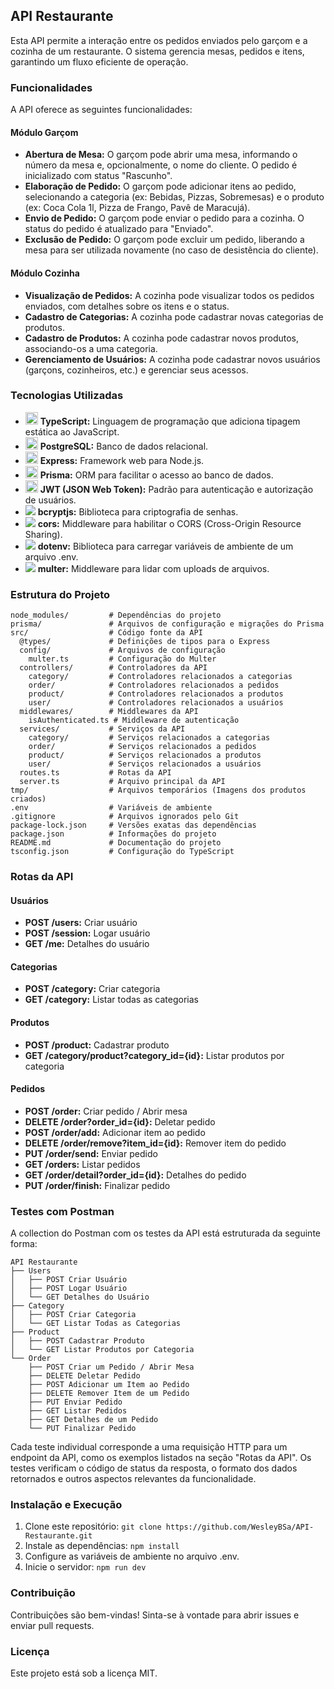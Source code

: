 ## API Restaurante

Esta API permite a interação entre os pedidos enviados pelo garçom e a cozinha de um restaurante. O sistema gerencia mesas, pedidos e itens, garantindo um fluxo eficiente de operação.

### Funcionalidades

A API oferece as seguintes funcionalidades:

#### Módulo Garçom

*   **Abertura de Mesa:** O garçom pode abrir uma mesa, informando o número da mesa e, opcionalmente, o nome do cliente. O pedido é inicializado com status "Rascunho".
*   **Elaboração de Pedido:** O garçom pode adicionar itens ao pedido, selecionando a categoria (ex: Bebidas, Pizzas, Sobremesas) e o produto (ex: Coca Cola 1l, Pizza de Frango, Pavê de Maracujá).
*   **Envio de Pedido:** O garçom pode enviar o pedido para a cozinha. O status do pedido é atualizado para "Enviado".
*   **Exclusão de Pedido:** O garçom pode excluir um pedido, liberando a mesa para ser utilizada novamente (no caso de desistência do cliente).

#### Módulo Cozinha

*   **Visualização de Pedidos:** A cozinha pode visualizar todos os pedidos enviados, com detalhes sobre os itens e o status.
*   **Cadastro de Categorias:** A cozinha pode cadastrar novas categorias de produtos.
*   **Cadastro de Produtos:** A cozinha pode cadastrar novos produtos, associando-os a uma categoria.
*   **Gerenciamento de Usuários:** A cozinha pode cadastrar novos usuários (garçons, cozinheiros, etc.) e gerenciar seus acessos.

### Tecnologias Utilizadas

*   <img src="https://raw.githubusercontent.com/remojansen/logo.ts/master/ts.png" width="20"/> **TypeScript:** Linguagem de programação que adiciona tipagem estática ao JavaScript.
*   <img src="https://www.postgresql.org/media/img/about/press/elephant.png" width="20"/> **PostgreSQL:** Banco de dados relacional.
*   <img src="https://expressjs.com/images/favicon.png" width="20"/> **Express:** Framework web para Node.js.
*   <img src="https://avatars.githubusercontent.com/u/17219288?s=200&v=4" width="20"/> **Prisma:** ORM para facilitar o acesso ao banco de dados.
*   <img src="https://jwt.io/img/pic_logo.svg" width="20"/> **JWT (JSON Web Token):** Padrão para autenticação e autorização de usuários.
*   <img src="https://img.icons8.com/ios-filled/20/000000/password.png"/> **bcryptjs:** Biblioteca para criptografia de senhas.
*   <img src="https://img.icons8.com/ios-filled/20/000000/globe.png"/> **cors:** Middleware para habilitar o CORS (Cross-Origin Resource Sharing).
*   <img src="https://img.icons8.com/ios-filled/20/000000/settings.png"/> **dotenv:** Biblioteca para carregar variáveis de ambiente de um arquivo .env.
*   <img src="https://img.icons8.com/ios-filled/20/000000/upload.png"/> **multer:** Middleware para lidar com uploads de arquivos.

### Estrutura do Projeto

```
node_modules/         # Dependências do projeto
prisma/               # Arquivos de configuração e migrações do Prisma
src/                  # Código fonte da API
  @types/             # Definições de tipos para o Express
  config/             # Arquivos de configuração
    multer.ts         # Configuração do Multer
  controllers/        # Controladores da API
    category/         # Controladores relacionados a categorias
    order/            # Controladores relacionados a pedidos
    product/          # Controladores relacionados a produtos
    user/             # Controladores relacionados a usuários
  middlewares/        # Middlewares da API
    isAuthenticated.ts # Middleware de autenticação
  services/           # Serviços da API
    category/         # Serviços relacionados a categorias
    order/            # Serviços relacionados a pedidos
    product/          # Serviços relacionados a produtos
    user/             # Serviços relacionados a usuários
  routes.ts           # Rotas da API
  server.ts           # Arquivo principal da API
tmp/                  # Arquivos temporários (Imagens dos produtos criados)
.env                  # Variáveis de ambiente
.gitignore            # Arquivos ignorados pelo Git
package-lock.json     # Versões exatas das dependências
package.json          # Informações do projeto
README.md             # Documentação do projeto
tsconfig.json         # Configuração do TypeScript
```

### Rotas da API

#### Usuários

*   **POST /users:** Criar usuário
*   **POST /session:** Logar usuário
*   **GET /me:** Detalhes do usuário

#### Categorias

*   **POST /category:** Criar categoria
*   **GET /category:** Listar todas as categorias

#### Produtos

*   **POST /product:** Cadastrar produto
*   **GET /category/product?category\_id={id}:** Listar produtos por categoria

#### Pedidos

*   **POST /order:** Criar pedido / Abrir mesa
*   **DELETE /order?order\_id={id}:** Deletar pedido
*   **POST /order/add:** Adicionar item ao pedido
*   **DELETE /order/remove?item\_id={id}:** Remover item do pedido
*   **PUT /order/send:** Enviar pedido
*   **GET /orders:** Listar pedidos
*   **GET /order/detail?order\_id={id}:** Detalhes do pedido
*   **PUT /order/finish:** Finalizar pedido

### Testes com Postman

A collection do Postman com os testes da API está estruturada da seguinte forma:

```
API Restaurante
├── Users
│   ├── POST Criar Usuário
│   ├── POST Logar Usuário
│   └── GET Detalhes do Usuário
├── Category
│   ├── POST Criar Categoria
│   └── GET Listar Todas as Categorias
├── Product
│   ├── POST Cadastrar Produto
│   └── GET Listar Produtos por Categoria
└── Order
    ├── POST Criar um Pedido / Abrir Mesa
    ├── DELETE Deletar Pedido
    ├── POST Adicionar um Item ao Pedido
    ├── DELETE Remover Item de um Pedido
    ├── PUT Enviar Pedido
    ├── GET Listar Pedidos
    ├── GET Detalhes de um Pedido
    └── PUT Finalizar Pedido
```

Cada teste individual corresponde a uma requisição HTTP para um endpoint da API, como os exemplos listados na seção "Rotas da API". Os testes verificam o código de status da resposta, o formato dos dados retornados e outros aspectos relevantes da funcionalidade.

### Instalação e Execução

1.  Clone este repositório: `git clone https://github.com/WesleyBSa/API-Restaurante.git`
2.  Instale as dependências: `npm install`
3.  Configure as variáveis de ambiente no arquivo .env.
4.  Inicie o servidor: `npm run dev`

### Contribuição

Contribuições são bem-vindas! Sinta-se à vontade para abrir issues e enviar pull requests.

### Licença

Este projeto está sob a licença MIT.


